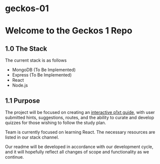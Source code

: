 # geckos-01

<h1> Welcome to the Geckos 1 Repo </h1>

<h2> 1.0 The Stack </h2>

<p> The current stack is as follows </p>
<ul>
<li> MongoDB (To Be Implemented)</li>
<li> Express (To Be Implemented)</li>
<li> React</li>
<li> Node.js</li>
</ul>


<h2> 1.1 Purpose </h2>

The project will be focused on creating an <a href="https://github.com/P1xt/p1xt-guides">interactive p1xt guide</a>, with user submitted hints, suggestions, routes, and the ability to curate and develop quizzes for those wishing
to follow the study plan.

Team is currently focused on learning React. The necessary resources are listed in our stack channel.

Our readme will be developed in accordance with our development cycle, and it will hopefully reflect all changes of scope and functionality as we continue.

